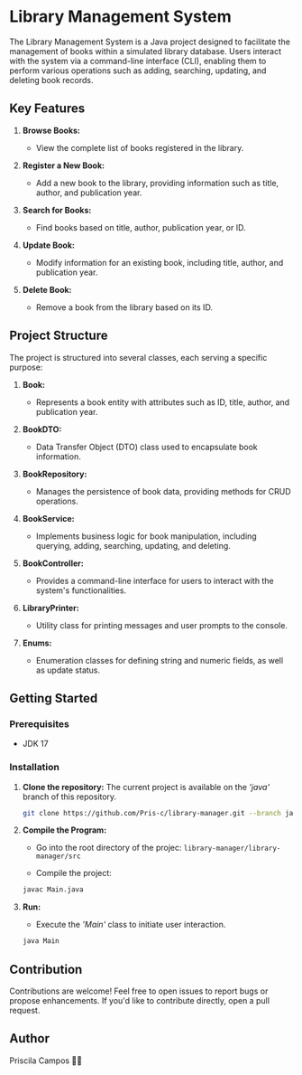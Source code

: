 # Library Management System

The Library Management System is a Java project designed to facilitate the management of books within a simulated library database. Users interact with the system via a command-line interface (CLI), enabling them to perform various operations such as adding, searching, updating, and deleting book records.

## Key Features

1. **Browse Books:**
    - View the complete list of books registered in the library.

2. **Register a New Book:**
    - Add a new book to the library, providing information such as title, author, and publication year.

3. **Search for Books:**
    - Find books based on title, author, publication year, or ID.

4. **Update Book:**
    - Modify information for an existing book, including title, author, and publication year.

5. **Delete Book:**
    - Remove a book from the library based on its ID.

## Project Structure

The project is structured into several classes, each serving a specific purpose:

1. **Book:**
    - Represents a book entity with attributes such as ID, title, author, and publication year.

2. **BookDTO:**
    - Data Transfer Object (DTO) class used to encapsulate book information.

3. **BookRepository:**
    - Manages the persistence of book data, providing methods for CRUD operations.

4. **BookService:**
    - Implements business logic for book manipulation, including querying, adding, searching, updating, and deleting.

5. **BookController:**
    - Provides a command-line interface for users to interact with the system's functionalities.

6. **LibraryPrinter:**
    - Utility class for printing messages and user prompts to the console.

7. **Enums:**
    - Enumeration classes for defining string and numeric fields, as well as update status.

## Getting Started

### Prerequisites
- JDK 17

### Installation

1. **Clone the repository:**
     The current project is available on the _'java'_ branch of this repository.

    ```bash
    git clone https://github.com/Pris-c/library-manager.git --branch java --single-branch
    ```

2. **Compile the Program:**
    - Go into the root directory of the projec:
   `library-manager/library-manager/src`
   
    - Compile the project:
    ```bash
    javac Main.java
    ```
    
2. **Run:**
    - Execute the _'Main'_  class to initiate user interaction.
    ```bash
    java Main
    ```


## Contribution

Contributions are welcome! Feel free to open issues to report bugs or propose enhancements. If you'd like to contribute directly, open a pull request.

## Author

Priscila Campos 👩‍💻

